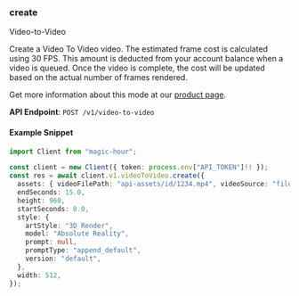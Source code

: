 
### create <a name="create"></a>
Video-to-Video

Create a Video To Video video. The estimated frame cost is calculated using 30 FPS. This amount is deducted from your account balance when a video is queued. Once the video is complete, the cost will be updated based on the actual number of frames rendered.
  
Get more information about this mode at our [product page](/products/video-to-video).
  

**API Endpoint**: `POST /v1/video-to-video`

#### Example Snippet

```typescript
import Client from "magic-hour";

const client = new Client({ token: process.env["API_TOKEN"]!! });
const res = await client.v1.videoToVideo.create({
  assets: { videoFilePath: "api-assets/id/1234.mp4", videoSource: "file" },
  endSeconds: 15.0,
  height: 960,
  startSeconds: 0.0,
  style: {
    artStyle: "3D Render",
    model: "Absolute Reality",
    prompt: null,
    promptType: "append_default",
    version: "default",
  },
  width: 512,
});
```
